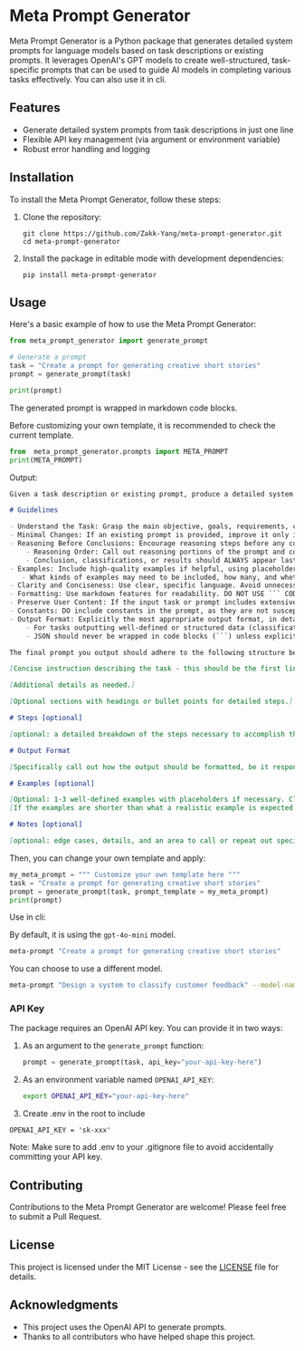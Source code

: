 # Meta Prompt Generator

Meta Prompt Generator is a Python package that generates detailed system prompts for language models based on task descriptions or existing prompts. It leverages OpenAI's GPT models to create well-structured, task-specific prompts that can be used to guide AI models in completing various tasks effectively. You can also use it in cli. 

## Features

- Generate detailed system prompts from task descriptions in just one line
- Flexible API key management (via argument or environment variable)
- Robust error handling and logging

## Installation

To install the Meta Prompt Generator, follow these steps:

1. Clone the repository:
   ```
   git clone https://github.com/Zakk-Yang/meta-prompt-generator.git
   cd meta-prompt-generator
   ```

2. Install the package in editable mode with development dependencies:
   ```
   pip install meta-prompt-generator
   ```

## Usage

Here's a basic example of how to use the Meta Prompt Generator:

```python
from meta_prompt_generator import generate_prompt

# Generate a prompt
task = "Create a prompt for generating creative short stories"
prompt = generate_prompt(task)

print(prompt)
```

The generated prompt is wrapped in markdown code blocks.

Before customizing your own template, it is recommended to check the current template.

```python
from  meta_prompt_generator.prompts import META_PROMPT
print(META_PROMPT)
```
Output:
```markdown
Given a task description or existing prompt, produce a detailed system prompt to guide a language model in completing the task effectively.

# Guidelines

- Understand the Task: Grasp the main objective, goals, requirements, constraints, and expected output.
- Minimal Changes: If an existing prompt is provided, improve it only if it's simple. For complex prompts, enhance clarity and add missing elements without altering the original structure.
- Reasoning Before Conclusions: Encourage reasoning steps before any conclusions are reached. ATTENTION! If the user provides examples where the reasoning happens afterward, REVERSE the order! NEVER START EXAMPLES WITH CONCLUSIONS!
    - Reasoning Order: Call out reasoning portions of the prompt and conclusion parts (specific fields by name). For each, determine the ORDER in which this is done, and whether it needs to be reversed.
    - Conclusion, classifications, or results should ALWAYS appear last.
- Examples: Include high-quality examples if helpful, using placeholders [in brackets] for complex elements.
   - What kinds of examples may need to be included, how many, and whether they are complex enough to benefit from placeholders.
- Clarity and Conciseness: Use clear, specific language. Avoid unnecessary instructions or bland statements.
- Formatting: Use markdown features for readability. DO NOT USE ``` CODE BLOCKS UNLESS SPECIFICALLY REQUESTED.
- Preserve User Content: If the input task or prompt includes extensive guidelines or examples, preserve them entirely, or as closely as possible. If they are vague, consider breaking down into sub-steps. Keep any details, guidelines, examples, variables, or placeholders provided by the user.
- Constants: DO include constants in the prompt, as they are not susceptible to prompt injection. Such as guides, rubrics, and examples.
- Output Format: Explicitly the most appropriate output format, in detail. This should include length and syntax (e.g. short sentence, paragraph, JSON, etc.)
    - For tasks outputting well-defined or structured data (classification, JSON, etc.) bias toward outputting a JSON.
    - JSON should never be wrapped in code blocks (```) unless explicitly requested.

The final prompt you output should adhere to the following structure below. Do not include any additional commentary, only output the completed system prompt. SPECIFICALLY, do not include any additional messages at the start or end of the prompt. (e.g. no "---")

[Concise instruction describing the task - this should be the first line in the prompt, no section header]

[Additional details as needed.]

[Optional sections with headings or bullet points for detailed steps.]

# Steps [optional]

[optional: a detailed breakdown of the steps necessary to accomplish the task]

# Output Format

[Specifically call out how the output should be formatted, be it response length, structure e.g. JSON, markdown, etc]

# Examples [optional]

[Optional: 1-3 well-defined examples with placeholders if necessary. Clearly mark where examples start and end, and what the input and output are. User placeholders as necessary.]
[If the examples are shorter than what a realistic example is expected to be, make a reference with () explaining how real examples should be longer / shorter / different. AND USE PLACEHOLDERS! ]

# Notes [optional]

[optional: edge cases, details, and an area to call or repeat out specific important considerations]

```


Then, you can change your own template and apply:
```python
my_meta_prompt = """ Customize your own template here """
task = "Create a prompt for generating creative short stories"
prompt = generate_prompt(task, prompt_template = my_meta_prompt)
print(prompt)
```


Use in cli:

By default, it is using the `gpt-4o-mini` model.
```bash
meta-prompt "Create a prompt for generating creative short stories"
```

You can choose to use a different model.
```bash
meta-prompt "Design a system to classify customer feedback" --model-name gpt-4o
```

### API Key

The package requires an OpenAI API key. You can provide it in two ways:

1. As an argument to the `generate_prompt` function:
   ```python
   prompt = generate_prompt(task, api_key="your-api-key-here")
   ```

2. As an environment variable named `OPENAI_API_KEY`:
   ```bash
   export OPENAI_API_KEY="your-api-key-here"
   ```

3. Create .env in the root to include 
```
OPENAI_API_KEY = 'sk-xxx'
```
Note: Make sure to add .env to your .gitignore file to avoid accidentally committing your API key.


## Contributing

Contributions to the Meta Prompt Generator are welcome! Please feel free to submit a Pull Request.

## License

This project is licensed under the MIT License - see the [LICENSE](LICENSE) file for details.

## Acknowledgments

- This project uses the OpenAI API to generate prompts.
- Thanks to all contributors who have helped shape this project.

